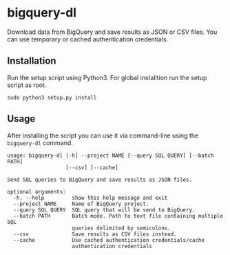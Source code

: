 # bigquery-dl

Download data from BigQuery and save results as JSON or CSV files.
You can use temporary or cached authentication credentials.

## Installation
Run the setup script using Python3. For global installtion run the setup script as root.

```
sudo python3 setup.py install
```

## Usage
After installing the script you can use it via command-line using the `bigquery-dl` command.

```
usage: bigquery-dl [-h] --project NAME [--query SQL QUERY] [--batch PATH]
                   [--csv] [--cache]

Send SQL queries to BigQuery and save results as JSON files.

optional arguments:
  -h, --help         show this help message and exit
  --project NAME     Name of BigQuery project.
  --query SQL QUERY  SQL query that will be send to BigQuery.
  --batch PATH       Batch mode. Path to text file containing multiple SQL
                     queries delimited by semicolons.
  --csv              Save results as CSV files instead.
  --cache            Use cached authentication credentials/cache
                     authentication credentials
```
